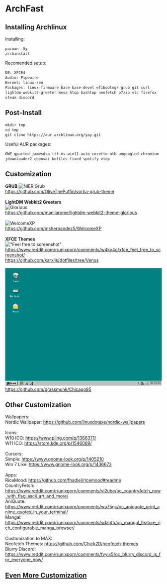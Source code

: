 # ArchFast
## Installing Archlinux
Installing:
```
pacman -Sy
archinstall
```
Recomended setup:
```
DE: XFCE4
Audio: Pipewire
Kernel: linux-zen
Packages: linux-firmware base base-devel efibootmgr grub git curl lightdm-webkit2-greeter mesa htop bashtop neofetch p7zip vlc firefox steam discord 
```
## Post-Install
```
mkdir tmp
cd tmp
git clone https://aur.archlinux.org/yay.git
```
Useful AUR packages:
```
GWE gparted jamesdsp ttf-ms-win11-auto cozette-otb ungoogled-chromium jdownloader2 cbonsai bottles-fixed spotify vtop 
```
## Customization
**GRUB**
![NIER Grub](https://github.com/OliveThePuffin/yorha-grub-theme/raw/master/preview.png)
<br/>https://github.com/OliveThePuffin/yorha-grub-theme
<br/><br/>**LightDM Webkit2 Greeters**
<br/>![Glorious](https://github.com/manilarome/lightdm-webkit2-theme-glorious/blob/master/glorious.gif)
<br/>https://github.com/manilarome/lightdm-webkit2-theme-glorious
<br/><br/>![WelcomeXP](https://github.com/mshernandez5/WelcomeXP/blob/master/screenshot/login.png)
<br/>https://github.com/mshernandez5/WelcomeXP
<br/><br/>**XFCE Themes**
<br/>!["Feel free to screenshot"](https://i.redd.it/oguf9bet6yc91.png)
<br/>https://www.reddit.com/r/unixporn/comments/w4ky4o/xfce_feel_free_to_screenshot/
<br/>https://github.com/karxlis/dotfiles/tree/Venus
<br/><br/>![Chicago95](https://github.com/grassmunk/Chicago95/raw/master/Screenshots/Chicago95_Desktop.png)
<br/>https://github.com/grassmunk/Chicago95

## Other Customization
Wallpapers:
<br/>Nordic Wallpaper: https://github.com/linuxdotexe/nordic-wallpapers
<br/><br/>Icons:
<br/>W10 ICO: https://www.pling.com/p/1366371/
<br/>W11 ICO: https://store.kde.org/p/1546069/
<br/><br/>Cursors:
<br/>Simple: https://www.gnome-look.org/p/1405210
<br/>Win 7 Like: https://www.gnome-look.org/p/1436673
<br/><br/>Apps:
<br/>RiceMood: https://github.com/fhadiel/ricemood#readme
<br/>CountryFetch: https://www.reddit.com/r/unixporn/comments/vl2ube/oc_countryfetch_now_with_flag_ascii_art_and_more/
<br/>AniQuote: https://www.reddit.com/r/unixporn/comments/wa75gc/oc_aniquote_print_anime_quotes_in_your_terminal/
<br/>Mangal: https://www.reddit.com/r/unixporn/comments/vdznfh/oc_mangal_feature_rich_configurable_manga_browser/
<br/><br/>Customization to MAX:
<br/>Neofetch Themes: https://github.com/Chick2D/neofetch-themes
<br/>Blurry Discord: https://www.reddit.com/r/unixporn/comments/fvyix5/oc_blurry_discord_is_for_everyone_now/
## [Even More Customization](https://www.reddit.com/r/unixporn)
